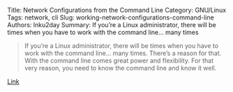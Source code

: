 Title: Network Configurations from the Command Line
Category: GNU/Linux
Tags: network, cli
Slug: working-network-configurations-command-line
Authors: lnku2day
Summary:  If you’re a Linux administrator, there will be times when you have to work with the command line… many times

> If you’re a Linux administrator, there will be times when you have to work with the command line… many times. There’s a reason for that. With the command line comes great power and flexibility. For that very reason, you need to know the command line and know it well.

[Link](https://www.linux.com/learn/working-network-configurations-command-line)